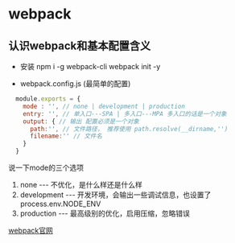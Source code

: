 # webpack

## 认识webpack和基本配置含义

  * 安装
    npm i -g webpack-cli
    webpack init -y

  * webpack.config.js (最简单的配置)

  ```js
    module.exports = {
      mode : '', // none | development | production
      entry: '', // 单入口---SPA | 多入口---MPA 多入口的话是一个对象
      output: { // 输出 配置必须是一个对象
        path:'', // 文件路径， 推荐使用 path.resolve(__dirname,'')
        filename:'' // 文件名
      }
    }
  ```
  说一下mode的三个选项
  1. none --- 不优化，是什么样还是什么样
  2. development --- 开发环境，会输出一些调试信息，也设置了process.env.NODE_ENV
  3. production --- 最高级别的优化，启用压缩，忽略错误

  [webpack官网](https://www.webpackjs.com/)
  <gitask />

<back-to-top />